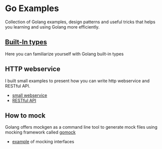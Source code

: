 # Go Examples
Collection of Golang examples, design patterns and useful tricks that helps you learning and using Golang more efficiently.

## [Built-In types](./builtins)
Here you can familiarize yourself with Golang built-in types

## HTTP webservice
I built small examples to present how you can write http webservice and RESTful API.

- [small webservice](./webservice/simple.go)
- [RESTful API](./webservice/rest.go)

## How to mock
Golang offers mockgen as a command line tool to generate mock files using mocking framework called [gomock](https://github.com/golang/mock)

- [example](./mocks/mocks.go) of mocking interfaces